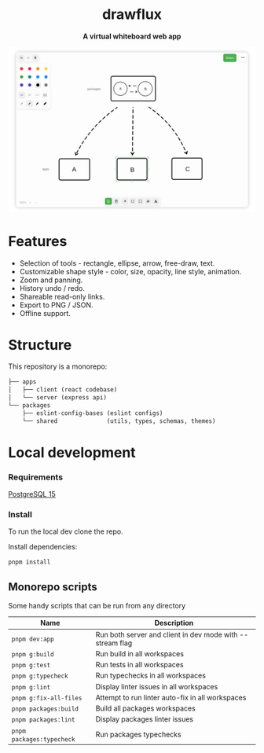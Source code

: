<div align="center">
  <h1>
    drawflux
  </h1>
  <p><strong>A virtual whiteboard web app</strong></p>
</div>

![drawflux web app screenshot](./assets/screenshot.png)

# Features

- Selection of tools - rectangle, ellipse, arrow, free-draw, text.
- Customizable shape style - color, size, opacity, line style, animation.
- Zoom and panning.
- History undo / redo.
- Shareable read-only links.
- Export to PNG / JSON.
- Offline support.

# Structure

This repository is a monorepo:

```
├── apps
│   ├── client (react codebase)
│   └── server (express api)
└── packages
    ├── eslint-config-bases (eslint configs)
    └── shared              (utils, types, schemas, themes)
```

# Local development

### Requirements

[PostgreSQL 15](https://www.postgresql.org/download/)

### Install

To run the local dev clone the repo.

Install dependencies:

```bash
pnpm install
```

## Monorepo scripts

Some handy scripts that can be run from any directory

| Name                      | Description                                               |
| ------------------------- | --------------------------------------------------------- |
| `pnpm dev:app`            | Run both server and client in dev mode with --stream flag |
| `pnpm g:build`            | Run build in all workspaces                               |
| `pnpm g:test`             | Run tests in all workspaces                               |
| `pnpm g:typecheck`        | Run typechecks in all workspaces                          |
| `pnpm g:lint`             | Display linter issues in all workspaces                   |
| `pnpm g:fix-all-files`    | Attempt to run linter auto-fix in all workspaces          |
| `pnpm packages:build`     | Build all packages workspaces                             |
| `pnpm packages:lint`      | Display packages linter issues                            |
| `pnpm packages:typecheck` | Run packages typechecks                                   |
